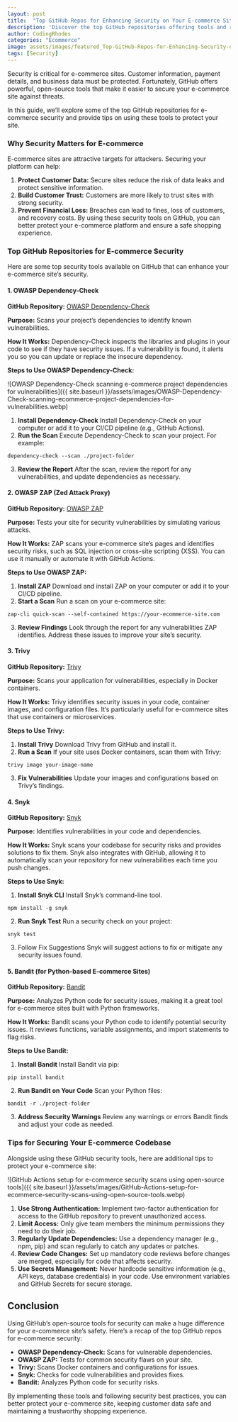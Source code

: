 ```yaml
---
layout: post
title:  "Top GitHub Repos for Enhancing Security on Your E-commerce Site"
description: 'Discover the top GitHub repositories offering tools and resources to enhance the security of your e-commerce site, from vulnerability scanning to secure coding practices.'
author: CodingRhodes
categories: "Ecommerce"
image: assets/images/featured_Top-GitHub-Repos-for-Enhancing-Security-on-Ecommerce-Site.webp
tags: [Security]
---
```

Security is critical for e-commerce sites. Customer information, payment details, and business data must be protected. Fortunately, GitHub offers powerful, open-source tools that make it easier to secure your e-commerce site against threats.

In this guide, we’ll explore some of the top GitHub repositories for e-commerce security and provide tips on using these tools to protect your site.

### Why Security Matters for E-commerce
E-commerce sites are attractive targets for attackers. Securing your platform can help:

1. **Protect Customer Data:** Secure sites reduce the risk of data leaks and protect sensitive information.
2. **Build Customer Trust:** Customers are more likely to trust sites with strong security.
3. **Prevent Financial Loss:** Breaches can lead to fines, loss of customers, and recovery costs.
By using these security tools on GitHub, you can better protect your e-commerce platform and ensure a safe shopping experience.

### Top GitHub Repositories for E-commerce Security
Here are some top security tools available on GitHub that can enhance your e-commerce site’s security.

#### 1. OWASP Dependency-Check
**GitHub Repository:** [OWASP Dependency-Check](https://github.com/jeremylong/DependencyCheck)

**Purpose:** Scans your project’s dependencies to identify known vulnerabilities.

**How It Works:** Dependency-Check inspects the libraries and plugins in your code to see if they have security issues. If a vulnerability is found, it alerts you so you can update or replace the insecure dependency.

**Steps to Use OWASP Dependency-Check:**

![OWASP Dependency-Check scanning e-commerce project dependencies for vulnerabilities]({{ site.baseurl }}/assets/images/OWASP-Dependency-Check-scanning-ecommerce-project-dependencies-for-vulnerabilities.webp)

1. **Install Dependency-Check**
Install Dependency-Check on your computer or add it to your CI/CD pipeline (e.g., GitHub Actions).
2. **Run the Scan**
Execute Dependency-Check to scan your project. For example:
```
dependency-check --scan ./project-folder
```
3. **Review the Report**
After the scan, review the report for any vulnerabilities, and update dependencies as necessary.

#### 2. OWASP ZAP (Zed Attack Proxy)
**GitHub Repository:** [OWASP ZAP](https://github.com/zaproxy/zaproxy)

**Purpose:** Tests your site for security vulnerabilities by simulating various attacks.

**How It Works:** ZAP scans your e-commerce site’s pages and identifies security risks, such as SQL injection or cross-site scripting (XSS). You can use it manually or automate it with GitHub Actions.

**Steps to Use OWASP ZAP:**

1. **Install ZAP**
Download and install ZAP on your computer or add it to your CI/CD pipeline.
2. **Start a Scan**
Run a scan on your e-commerce site:
```
zap-cli quick-scan --self-contained https://your-ecommerce-site.com
```
3. **Review Findings**
Look through the report for any vulnerabilities ZAP identifies. Address these issues to improve your site’s security.

#### 3. Trivy
**GitHub Repository:** [Trivy](https://github.com/aquasecurity/trivy)

**Purpose:** Scans your application for vulnerabilities, especially in Docker containers.

**How It Works:** Trivy identifies security issues in your code, container images, and configuration files. It’s particularly useful for e-commerce sites that use containers or microservices.

**Steps to Use Trivy:**

1. **Install Trivy**
Download Trivy from GitHub and install it.
2. **Run a Scan**
If your site uses Docker containers, scan them with Trivy:
```
trivy image your-image-name
```
3. **Fix Vulnerabilities**
Update your images and configurations based on Trivy’s findings.

#### 4. Snyk
**GitHub Repository:** [Snyk](https://github.com/snyk/cli)

**Purpose:** Identifies vulnerabilities in your code and dependencies.

**How It Works:** Snyk scans your codebase for security risks and provides solutions to fix them. Snyk also integrates with GitHub, allowing it to automatically scan your repository for new vulnerabilities each time you push changes.

**Steps to Use Snyk:**

1. **Install Snyk CLI**
Install Snyk’s command-line tool.
```
npm install -g snyk
```
2. **Run Snyk Test**
Run a security check on your project:
```
snyk test
```
3. Follow Fix Suggestions
Snyk will suggest actions to fix or mitigate any security issues found.

#### 5. Bandit (for Python-based E-commerce Sites)
**GitHub Repository:** [Bandit](https://github.com/PyCQA/bandit)

**Purpose:** Analyzes Python code for security issues, making it a great tool for e-commerce sites built with Python frameworks.

**How It Works:** Bandit scans your Python code to identify potential security issues. It reviews functions, variable assignments, and import statements to flag risks.

**Steps to Use Bandit:**

1. **Install Bandit**
Install Bandit via pip:
```
pip install bandit
```
2. **Run Bandit on Your Code**
Scan your Python files:
```
bandit -r ./project-folder
```
3. **Address Security Warnings**
Review any warnings or errors Bandit finds and adjust your code as needed.

### Tips for Securing Your E-commerce Codebase
Alongside using these GitHub security tools, here are additional tips to protect your e-commerce site:

![GitHub Actions setup for e-commerce security scans using open-source tools]({{ site.baseurl }}/assets/images/GitHub-Actions-setup-for-ecommerce-security-scans-using-open-source-tools.webp)

1. **Use Strong Authentication:** Implement two-factor authentication for access to the GitHub repository to prevent unauthorized access.
2. **Limit Access:** Only give team members the minimum permissions they need to do their job.
3. **Regularly Update Dependencies:** Use a dependency manager (e.g., npm, pip) and scan regularly to catch any updates or patches.
4. **Review Code Changes:** Set up mandatory code reviews before changes are merged, especially for code that affects security.
5. **Use Secrets Management:** Never hardcode sensitive information (e.g., API keys, database credentials) in your code. Use environment variables and GitHub Secrets for secure storage.

## Conclusion
Using GitHub’s open-source tools for security can make a huge difference for your e-commerce site’s safety. Here’s a recap of the top GitHub repos for e-commerce security:

+ **OWASP Dependency-Check:** Scans for vulnerable dependencies.
+ **OWASP ZAP:** Tests for common security flaws on your site.
+ **Trivy:** Scans Docker containers and configurations for issues.
+ **Snyk:** Checks for code vulnerabilities and provides fixes.
+ **Bandit:** Analyzes Python code for security risks.

By implementing these tools and following security best practices, you can better protect your e-commerce site, keeping customer data safe and maintaining a trustworthy shopping experience.